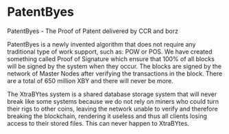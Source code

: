 # PatentByes
PatentByes - The Proof of Patent delivered by CCR and borz

PatentByes is a newly invented algorithm that does not require any traditional type of work support, such as: POW or POS. We have created something called Proof of Signature which ensure that 100% of all blocks will be signed by the system when they occur. The blocks are signed by the network of Master Nodes after verifying the transactions in the block. There are a total of 650 million XBY and there will never be more. 

The XtraBYtes system is a shared database storage system that will never break like some systems because we do not rely on miners who could turn their rigs to other coins, leaving the network unable to verify and therefore breaking the blockchain, rendering it useless and thus all clients losing access to their stored files. This can never happen to XtraBYtes.
